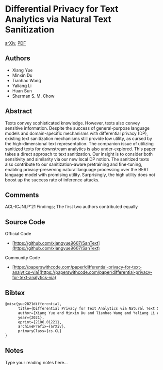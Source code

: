 
# Differential Privacy for Text Analytics via Natural Text Sanitization

[arXiv](https://arxiv.org/abs/2106.01221), [PDF](https://arxiv.org/pdf/2106.01221.pdf)

## Authors

- Xiang Yue
- Minxin Du
- Tianhao Wang
- Yaliang Li
- Huan Sun
- Sherman S. M. Chow

## Abstract

Texts convey sophisticated knowledge. However, texts also convey sensitive information. Despite the success of general-purpose language models and domain-specific mechanisms with differential privacy (DP), existing text sanitization mechanisms still provide low utility, as cursed by the high-dimensional text representation. The companion issue of utilizing sanitized texts for downstream analytics is also under-explored. This paper takes a direct approach to text sanitization. Our insight is to consider both sensitivity and similarity via our new local DP notion. The sanitized texts also contribute to our sanitization-aware pretraining and fine-tuning, enabling privacy-preserving natural language processing over the BERT language model with promising utility. Surprisingly, the high utility does not boost up the success rate of inference attacks.

## Comments

ACL-ICJNLP'21 Findings; The first two authors contributed equally

## Source Code

Official Code

- [https://github.com/xiangyue9607/SanText](https://github.com/xiangyue9607/SanText)

Community Code

- [https://paperswithcode.com/paper/differential-privacy-for-text-analytics-via](https://paperswithcode.com/paper/differential-privacy-for-text-analytics-via)

## Bibtex

```tex
@misc{yue2021differential,
      title={Differential Privacy for Text Analytics via Natural Text Sanitization}, 
      author={Xiang Yue and Minxin Du and Tianhao Wang and Yaliang Li and Huan Sun and Sherman S. M. Chow},
      year={2021},
      eprint={2106.01221},
      archivePrefix={arXiv},
      primaryClass={cs.CL}
}
```

## Notes

Type your reading notes here...

